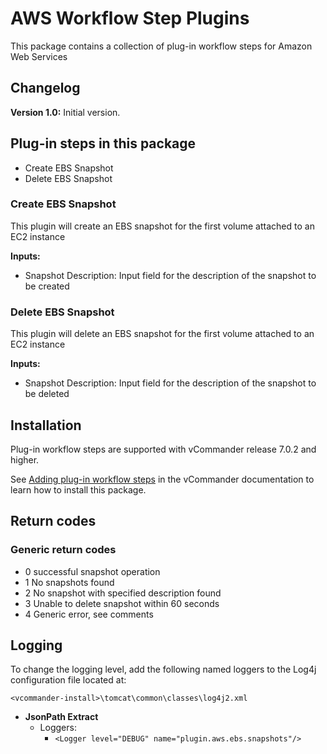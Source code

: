 # AWS Workflow Step Plugins

This package contains a collection of plug-in workflow steps for Amazon Web Services

## Changelog

**Version 1.0:** Initial version. 

## Plug-in steps in this package
+ Create EBS Snapshot
+ Delete EBS Snapshot

### Create EBS Snapshot

This plugin will create an EBS snapshot for the first volume attached to an EC2 instance

**Inputs:**
- Snapshot Description: Input field for the description of the snapshot to be created

### Delete EBS Snapshot

This plugin will delete an EBS snapshot for the first volume attached to an EC2 instance

**Inputs:**
- Snapshot Description: Input field for the description of the snapshot to be deleted

## Installation

Plug-in workflow steps are supported with vCommander release 7.0.2 and higher. 

See [Adding plug-in workflow steps](http://docs.embotics.com/vCommander/Using-Plug-In-WF-Steps.htm#Adding) in the vCommander documentation to learn how to install this package. 

## Return codes

### Generic return codes

- 0 successful snapshot operation
- 1 No snapshots found
- 2 No snapshot with specified description found
- 3 Unable to delete snapshot within 60 seconds
- 4 Generic error, see comments

## Logging
To change the logging level, add the following named loggers to the Log4j configuration file located at: 

`<vcommander-install>\tomcat\common\classes\log4j2.xml` 

+ **JsonPath Extract** 
    + Loggers:
      + `<Logger level="DEBUG" name="plugin.aws.ebs.snapshots"/>`
